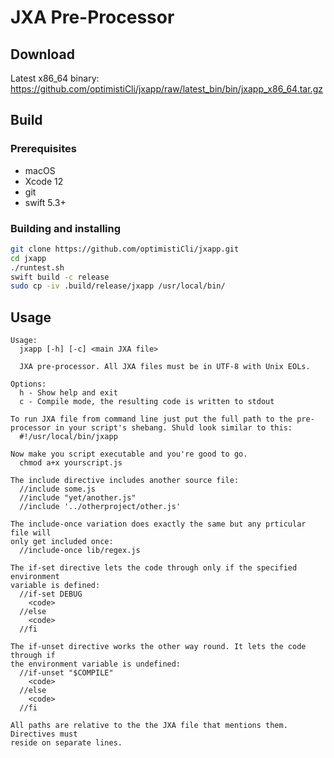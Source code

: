 # JXA Pre-Processor

## Download
Latest x86_64 binary: https://github.com/optimistiCli/jxapp/raw/latest_bin/bin/jxapp_x86_64.tar.gz

## Build

### Prerequisites
  * macOS
  * Xcode 12
  * git
  * swift 5.3+

### Building and installing
```bash
git clone https://github.com/optimistiCli/jxapp.git
cd jxapp
./runtest.sh
swift build -c release
sudo cp -iv .build/release/jxapp /usr/local/bin/
```

## Usage
```
Usage:
  jxapp [-h] [-c] <main JXA file>

  JXA pre-processor. All JXA files must be in UTF-8 with Unix EOLs.

Options:
  h - Show help and exit
  c - Compile mode, the resulting code is written to stdout

To run JXA file from command line just put the full path to the pre-
processor in your script's shebang. Shuld look similar to this:
  #!/usr/local/bin/jxapp

Now make you script executable and you're good to go.
  chmod a+x yourscript.js

The include directive includes another source file:
  //include some.js
  //include "yet/another.js"
  //include '../otherproject/other.js'

The include-once variation does exactly the same but any prticular file will 
only get included once:
  //include-once lib/regex.js

The if-set directive lets the code through only if the specified environment 
variable is defined:
  //if-set DEBUG
    <code>
  //else
    <code>
  //fi

The if-unset directive works the other way round. It lets the code through if 
the environment variable is undefined:
  //if-unset "$COMPILE"
    <code>
  //else
    <code>
  //fi

All paths are relative to the the JXA file that mentions them. Directives must 
reside on separate lines.
```
